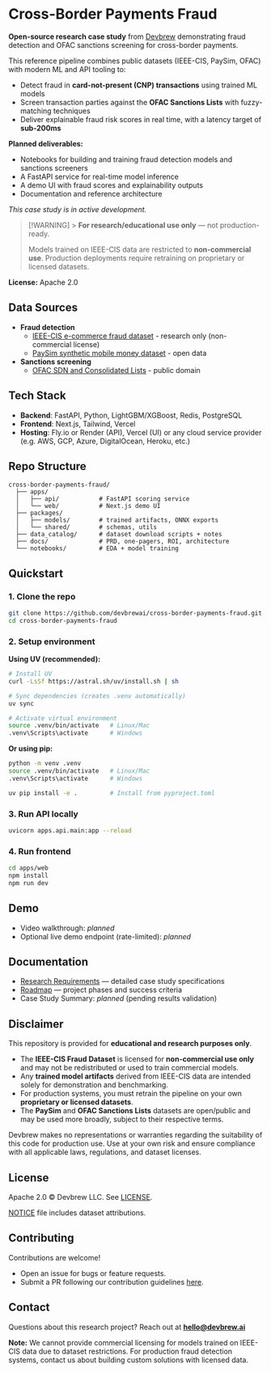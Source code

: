 # Cross-Border Payments Fraud

**Open-source research case study** from [Devbrew](https://www.devbrew.ai) demonstrating fraud detection and OFAC sanctions screening for cross-border payments.

This reference pipeline combines public datasets (IEEE-CIS, PaySim, OFAC) with modern ML and API tooling to:

- Detect fraud in **card-not-present (CNP) transactions** using trained ML models
- Screen transaction parties against the **OFAC Sanctions Lists** with fuzzy-matching techniques
- Deliver explainable fraud risk scores in real time, with a latency target of **sub-200ms**

**Planned deliverables:**

- Notebooks for building and training fraud detection models and sanctions screeners
- A FastAPI service for real-time model inference
- A demo UI with fraud scores and explainability outputs
- Documentation and reference architecture

_This case study is in active development._

> [!WARNING] > **For research/educational use only** — not production-ready.
>
> Models trained on IEEE-CIS data are restricted to **non-commercial use**.
> Production deployments require retraining on proprietary or licensed datasets.

**License:** Apache 2.0

## Data Sources

- **Fraud detection**
  - [IEEE-CIS e-commerce fraud dataset](https://www.kaggle.com/c/ieee-fraud-detection) - research only (non-commercial license)
  - [PaySim synthetic mobile money dataset](https://www.kaggle.com/ntnu-testimon/paysim1) - open data
- **Sanctions screening**
  - [OFAC SDN and Consolidated Lists](https://sanctionslist.ofac.treas.gov/Home) - public domain

## Tech Stack

- **Backend**: FastAPI, Python, LightGBM/XGBoost, Redis, PostgreSQL
- **Frontend**: Next.js, Tailwind, Vercel
- **Hosting**: Fly.io or Render (API), Vercel (UI) or any cloud service provider (e.g. AWS, GCP, Azure, DigitalOcean, Heroku, etc.)

## Repo Structure

```
cross-border-payments-fraud/
  ├── apps/
  │   ├── api/           # FastAPI scoring service
  │   └── web/           # Next.js demo UI
  ├── packages/
  │   ├── models/        # trained artifacts, ONNX exports
  │   └── shared/        # schemas, utils
  ├── data_catalog/      # dataset download scripts + notes
  ├── docs/              # PRD, one-pagers, ROI, architecture
  └── notebooks/         # EDA + model training
```

## Quickstart

### 1. Clone the repo

```bash
git clone https://github.com/devbrewai/cross-border-payments-fraud.git
cd cross-border-payments-fraud
```

### 2. Setup environment

**Using UV (recommended):**

```bash
# Install UV
curl -LsSf https://astral.sh/uv/install.sh | sh

# Sync dependencies (creates .venv automatically)
uv sync

# Activate virtual environment
source .venv/bin/activate   # Linux/Mac
.venv\Scripts\activate      # Windows
```

**Or using pip:**

```bash
python -m venv .venv
source .venv/bin/activate   # Linux/Mac
.venv\Scripts\activate      # Windows

uv pip install -e .         # Install from pyproject.toml
```

### 3. Run API locally

```bash
uvicorn apps.api.main:app --reload
```

### 4. Run frontend

```bash
cd apps/web
npm install
npm run dev
```

## Demo

- Video walkthrough: _planned_
- Optional live demo endpoint (rate-limited): _planned_

## Documentation

- [Research Requirements](./docs/research-requirements.md) — detailed case study specifications
- [Roadmap](./docs/roadmap.md) — project phases and success criteria
- Case Study Summary: _planned_ (pending results validation)

## Disclaimer

This repository is provided for **educational and research purposes only**.

- The **IEEE-CIS Fraud Dataset** is licensed for **non-commercial use only** and may not be redistributed or used to train commercial models.
- Any **trained model artifacts** derived from IEEE-CIS data are intended solely for demonstration and benchmarking.
- For production systems, you must retrain the pipeline on your own **proprietary or licensed datasets**.
- The **PaySim** and **OFAC Sanctions Lists** datasets are open/public and may be used more broadly, subject to their respective terms.

Devbrew makes no representations or warranties regarding the suitability of this code for production use. Use at your own risk and ensure compliance with all applicable laws, regulations, and dataset licenses.

## License

Apache 2.0 © Devbrew LLC. See [LICENSE](./LICENSE).

[NOTICE](./NOTICE) file includes dataset attributions.

## Contributing

Contributions are welcome!

- Open an issue for bugs or feature requests.
- Submit a PR following our contribution guidelines [here](./CONTRIBUTING.md).

## Contact

Questions about this research project? Reach out at **hello@devbrew.ai**

**Note:** We cannot provide commercial licensing for models trained on IEEE-CIS data due to dataset restrictions. For production fraud detection systems, contact us about building custom solutions with licensed data.
